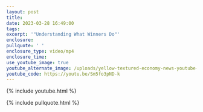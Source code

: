 ```yaml
---
layout: post
title:
date: 2023-03-28 16:49:00
tags:
excerpt: '"Understanding What Winners Do"'
enclosure:
pullquote: ' '
enclosure_type: video/mp4
enclosure_time:
use_youtube_image: true
youtube_alternate_image: /uploads/yellow-textured-economy-news-youtube-thumbnail.png
youtube_code: https://youtu.be/Sm5fo3pND-k
---
```

{% include youtube.html %}

{% include pullquote.html %}
